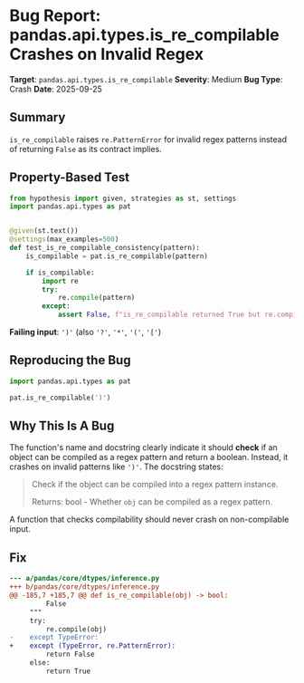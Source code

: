 # Bug Report: pandas.api.types.is_re_compilable Crashes on Invalid Regex

**Target**: `pandas.api.types.is_re_compilable`
**Severity**: Medium
**Bug Type**: Crash
**Date**: 2025-09-25

## Summary

`is_re_compilable` raises `re.PatternError` for invalid regex patterns instead of returning `False` as its contract implies.

## Property-Based Test

```python
from hypothesis import given, strategies as st, settings
import pandas.api.types as pat


@given(st.text())
@settings(max_examples=500)
def test_is_re_compilable_consistency(pattern):
    is_compilable = pat.is_re_compilable(pattern)

    if is_compilable:
        import re
        try:
            re.compile(pattern)
        except:
            assert False, f"is_re_compilable returned True but re.compile failed"
```

**Failing input**: `')'` (also `'?'`, `'*'`, `'('`, `'['`)

## Reproducing the Bug

```python
import pandas.api.types as pat

pat.is_re_compilable(')')
```

## Why This Is A Bug

The function's name and docstring clearly indicate it should **check** if an object can be compiled as a regex pattern and return a boolean. Instead, it crashes on invalid patterns like `')'`. The docstring states:

> Check if the object can be compiled into a regex pattern instance.
>
> Returns: bool - Whether `obj` can be compiled as a regex pattern.

A function that checks compilability should never crash on non-compilable input.

## Fix

```diff
--- a/pandas/core/dtypes/inference.py
+++ b/pandas/core/dtypes/inference.py
@@ -185,7 +185,7 @@ def is_re_compilable(obj) -> bool:
         False
     """
     try:
         re.compile(obj)
-    except TypeError:
+    except (TypeError, re.PatternError):
         return False
     else:
         return True
```